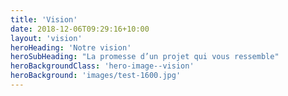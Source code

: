 ```yaml
---
title: 'Vision'
date: 2018-12-06T09:29:16+10:00
layout: 'vision'
heroHeading: 'Notre vision'
heroSubHeading: "La promesse d’un projet qui vous ressemble"
heroBackgroundClass: 'hero-image--vision'
heroBackground: 'images/test-1600.jpg'
---
```



